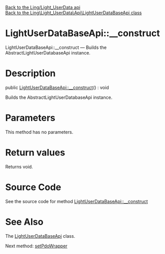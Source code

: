 [Back to the Ling/Light_UserData api](https://github.com/lingtalfi/Light_UserData/blob/master/doc/api/Ling/Light_UserData.md)<br>
[Back to the Ling\Light_UserData\Api\LightUserDataBaseApi class](https://github.com/lingtalfi/Light_UserData/blob/master/doc/api/Ling/Light_UserData/Api/LightUserDataBaseApi.md)


LightUserDataBaseApi::__construct
================



LightUserDataBaseApi::__construct — Builds the AbstractLightUserDatabaseApi instance.




Description
================


public [LightUserDataBaseApi::__construct](https://github.com/lingtalfi/Light_UserData/blob/master/doc/api/Ling/Light_UserData/Api/LightUserDataBaseApi/__construct.md)() : void




Builds the AbstractLightUserDatabaseApi instance.




Parameters
================

This method has no parameters.


Return values
================

Returns void.








Source Code
===========
See the source code for method [LightUserDataBaseApi::__construct](https://github.com/lingtalfi/Light_UserData/blob/master/Api/LightUserDataBaseApi.php#L39-L44)


See Also
================

The [LightUserDataBaseApi](https://github.com/lingtalfi/Light_UserData/blob/master/doc/api/Ling/Light_UserData/Api/LightUserDataBaseApi.md) class.

Next method: [setPdoWrapper](https://github.com/lingtalfi/Light_UserData/blob/master/doc/api/Ling/Light_UserData/Api/LightUserDataBaseApi/setPdoWrapper.md)<br>

